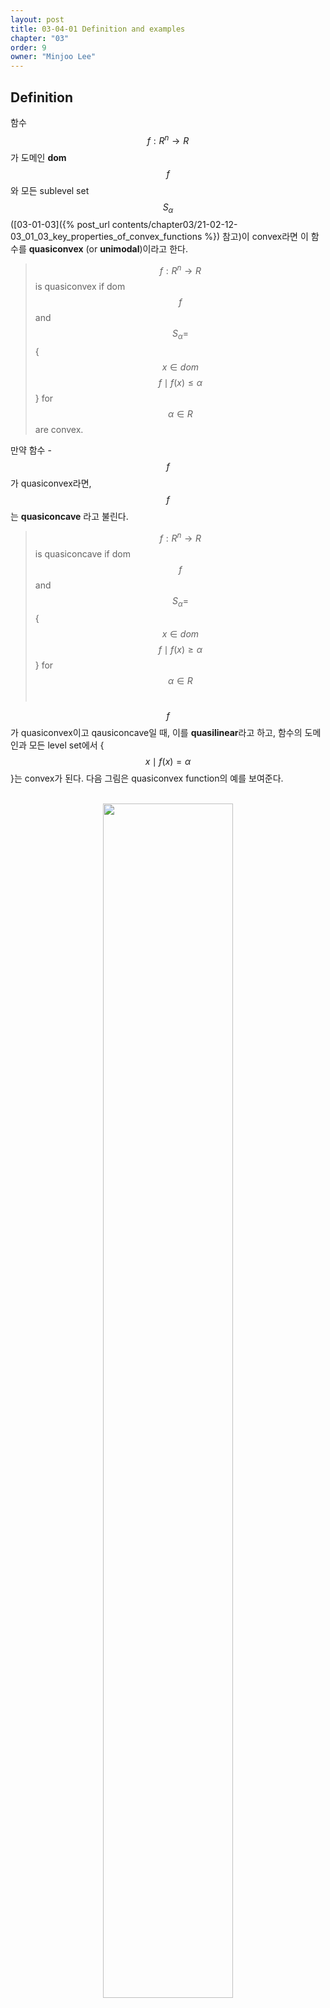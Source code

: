 ```yaml
---
layout: post
title: 03-04-01 Definition and examples
chapter: "03"
order: 9
owner: "Minjoo Lee"
---
```

## Definition

함수 $$f : R^n \rightarrow R$$가 도메인 **dom** $$f$$와 모든 sublevel set $$S_{\alpha}$$([03-01-03]({% post_url contents/chapter03/21-02-12-03_01_03_key_properties_of_convex_functions %}) 참고)이 convex라면 이 함수를 **quasiconvex** (or **unimodal**)이라고 한다. 

>$$f : R^n \rightarrow R$$ is quasiconvex if dom $$f$$ and 
>$$S_{\alpha} =$$ {$$x \in dom$$ $$f \mid f(x) \leq \alpha$$} for $$\alpha \in R$$ are convex.


만약 함수 -$$f$$가 quasiconvex라면, $$f$$는 **quasiconcave** 라고 불린다.<br>
>$$f : R^n \rightarrow R$$ is quasiconcave if dom $$f$$ and 
>$$S_{\alpha} =$$ { $$x \in dom$$ $$f \mid f(x) \geq \alpha $$} for $$\alpha \in R$$<br>

$$f$$가 quasiconvex이고 qausiconcave일 때, 이를 **quasilinear**라고 하고, 함수의 도메인과 모든 level set에서 {$$x \mid f(x)=\alpha$$}는 convex가 된다. 다음 그림은 quasiconvex function의 예를 보여준다.<br><br>

<figure class="image" style="align: center;">
<p align="center">
 <img src="https://wikidocs.net/images/page/17416/Fig3.9_quasiconvex_ftn_cAsoUpr.PNG" alt="" width="70%" height="70%">
 <figcaption style="text-align: center;">[Fig1] quasiconvex function on R [1]</figcaption>
</p>
</figure>


$$\alpha$$에 대하여, $$\alpha$$-sublevel set $$S_{\alpha}$$는 convex, 즉 interval [$$a,b$$]이다. $$\beta$$-sublevel set $$S_{\beta}$$는 interval ($$-\infty,c$$]을 갖는다. **Convex function은 convex sublevel set을 가지며, quasiconvex가 성립하지만, 그 역은 성립하지 않는다.**
> $$f$$ : convex $$\Longrightarrow$$ $$f$$ : quasiconvex


<br>
## Examples

Quasiconvex에서의 다양한 예제를 살펴보자.

#### Logarithm
$$R_{++}$$공간에서의 $$\log x$$는 quasiconvex이다. (또한 quasiconcave이므로, quasilinear의 성질을 갖는다.) 
> $$log x$$ on R
<br>


#### Celing function 
Celing function은 quasiconvex이다. (또한 quasiconcave 이다.)
>$$ceil(x) = inf$${$$z \in Z \mid z \geq x$$} 
<br>



#### Length of vector
$$x \in R^n$$의 길이를 nonzero component의 가장 큰 index 값으로 놓는다면,
>$$f(x) = max$${$$i \mid x_i \neq 0$$}.<br>

이 성립하며, <br>

>$$f(x) \leq \alpha \Longleftrightarrow x_i = 0$$ for $$i = \lfloor\alpha\rfloor + 1,...,n.$$ on $$R^n$$<br>

의 subspace를 만족하므로, quasiconvex이다.<br>
(※ subspace : subspace 내에 있는 모든 원소들은 덧셈, 곱셈에 대해 닫혀있다. $$R^n$$의 subspace도 convex set 이다.)<br>



#### Linear-fractional function
다음 조건에서, function $$f$$ 는 quasiconvex이자 quasiconcave, 즉 quasilinear이다.<br>
>$$f(x) = \frac{a^Tx+b}{c^Tx+d} $$ with $$dom$$ $$f =$$ {$$x \mid c^Tx + d > 0$$}<br>



#### Distance ratio function
$$a, b \in R^n$$이고, function $$f$$를 다음과 같이 정의할 때,즉, x와 a 간의 유클리디안 거리와 x와 b 간의 유클리디안 거리의 비율을 나타내는 function $$f$$에서,
$$f$$는 halfspace {$$x \mid \parallel x - a \parallel_2 \leq \parallel x - b \parallel_2 $$} 상에서 quasiconvex이다.

> $$f(x) = \frac{ \parallel x - a \parallel_2 }{ \parallel x - b \parallel_2 } $$<br>


$$\alpha \leq 1$$ 조건에서, 이는 유클리디안 ball 형태의 convex set이 되므로 $$f$$는 quasiconvex가 된다.